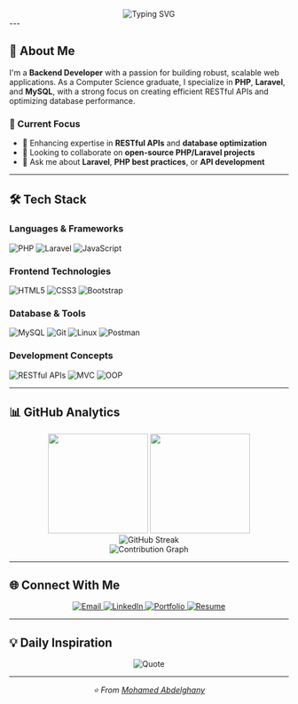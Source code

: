 <div align="center">
  <img src="https://readme-typing-svg.herokuapp.com?font=Fira+Code&size=30&pause=1000&color=36BCF7&center=true&vCenter=true&width=600&lines=  Hi+there%2C+I'm+Mohamed+Abdelghany!+%F0%9F%91%8B;Backend+Developer+%7C+PHP+%7C+Laravel;Passionate+about+Clean+Code+%26+APIs" alt="Typing SVG" />
</div>
---

## 🚀 About Me

  I'm a **Backend Developer** with a passion for building robust, scalable web applications. As a Computer Science graduate, I specialize in **PHP**, **Laravel**, and **MySQL**, with a strong focus on creating efficient RESTful APIs and optimizing database performance.


### 🎯 Current Focus
- 🔭 Enhancing expertise in **RESTful APIs** and **database optimization**
- 👯 Looking to collaborate on **open-source PHP/Laravel projects**
- 💬 Ask me about **Laravel**, **PHP best practices**, or **API development**

---

## 🛠️ Tech Stack

### **Languages & Frameworks**
![PHP](https://img.shields.io/badge/PHP-%23777BB4.svg?style=for-the-badge&logo=php&logoColor=white)
![Laravel](https://img.shields.io/badge/Laravel-%23FF2D20.svg?style=for-the-badge&logo=laravel&logoColor=white)
![JavaScript](https://img.shields.io/badge/JavaScript-%23323330.svg?style=for-the-badge&logo=javascript&logoColor=%23F7DF1E)

### **Frontend Technologies**
![HTML5](https://img.shields.io/badge/HTML5-%23E34F26.svg?style=for-the-badge&logo=html5&logoColor=white)
![CSS3](https://img.shields.io/badge/CSS3-%231572B6.svg?style=for-the-badge&logo=css3&logoColor=white)
![Bootstrap](https://img.shields.io/badge/Bootstrap-%23563D7C.svg?style=for-the-badge&logo=bootstrap&logoColor=white)

### **Database & Tools**
![MySQL](https://img.shields.io/badge/MySQL-%2300f.svg?style=for-the-badge&logo=mysql&logoColor=white)
![Git](https://img.shields.io/badge/Git-%23F05033.svg?style=for-the-badge&logo=git&logoColor=white)
![Linux](https://img.shields.io/badge/Linux-%23FCC624.svg?style=for-the-badge&logo=linux&logoColor=black)
![Postman](https://img.shields.io/badge/Postman-FF6C37?style=for-the-badge&logo=postman&logoColor=white)

### **Development Concepts**
![RESTful APIs](https://img.shields.io/badge/RESTful%20APIs-%230072C6.svg?style=for-the-badge&logo=api&logoColor=white)
![MVC](https://img.shields.io/badge/MVC%20Architecture-%23000000.svg?style=for-the-badge)
![OOP](https://img.shields.io/badge/OOP-%23007ACC.svg?style=for-the-badge)

---

## 📊 GitHub Analytics

<div align="center">
  <img height="180em" src="https://github-readme-stats.vercel.app/api?username=abdelghany-77&show_icons=true&theme=dracula&include_all_commits=true&count_private=true"/>
  <img height="180em" src="https://github-readme-stats.vercel.app/api/top-langs/?username=abdelghany-77&layout=compact&langs_count=8&theme=dracula"/>
</div>

<div align="center">
  <img src="https://github-readme-streak-stats.herokuapp.com/?user=abdelghany-77&theme=dracula&hide_border=false" alt="GitHub Streak"/>
</div>

<div align="center">
  <img src="https://github-readme-activity-graph.vercel.app/graph?username=abdelghany-77&theme=dracula&area=true&hide_border=true" alt="Contribution Graph"/>
</div>

---

## 🌐 Connect With Me

<div align="center">
  <a href="mailto:moabdelghany77@gmail.com?subject=Contact%20from%20GitHub&body=Hello%20Mohamed,">
    <img src="https://img.shields.io/badge/Email-D14836?style=for-the-badge&logo=gmail&logoColor=white" alt="Email" />
  </a>
  <a href="https://www.linkedin.com/in/mohamed-abdelghany-3a53351b7" target="_blank">
    <img src="https://img.shields.io/badge/LinkedIn-%230077B5.svg?style=for-the-badge&logo=linkedin&logoColor=white" alt="LinkedIn" />
  </a>
  <a href="https://abdelghany-77.github.io" target="_blank">
    <img src="https://img.shields.io/badge/Portfolio-%23000000.svg?style=for-the-badge&logo=firefox&logoColor=%23FF7139" alt="Portfolio" />
  </a>
  <a href="https://drive.google.com/drive/folders/1Q8dhVO7dVE5Fo1jYZQWwS8w1p1xdoQOs" target="_blank">
    <img src="https://img.shields.io/badge/Resume-4285F4?style=for-the-badge&logo=google-drive&logoColor=white" alt="Resume" />
  </a>
</div>

---

## 💡 Daily Inspiration

<div align="center">
  <img src="https://quotes-github-readme.vercel.app/api?type=horizontal&theme=dracula&quote=Code%20is%20like%20humor.%20When%20you%20have%20to%20explain%20it,%20it's%20bad.&author=Cory%20House" alt="Quote"/>
</div>

---

<div align="center">
  <i>⭐️ From <a href="https://github.com/abdelghany-77">Mohamed Abdelghany</a> </i>
</div>
